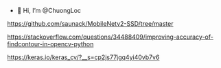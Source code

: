 - 👋 Hi, I’m @ChuongLoc

https://github.com/saunack/MobileNetv2-SSD/tree/master

https://stackoverflow.com/questions/34488409/improving-accuracy-of-findcontour-in-opencv-python

https://keras.io/keras_cv/?__s=cp2js77jgq4yi40vb7v6
